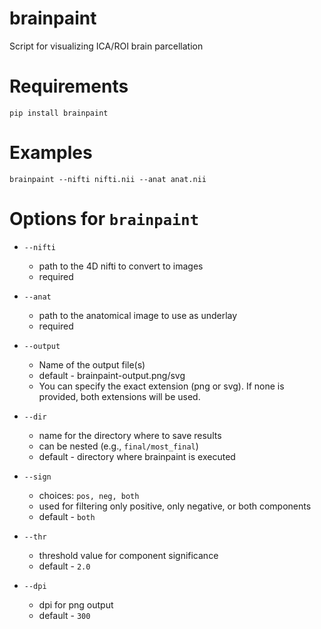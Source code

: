 # brainpaint
Script for visualizing ICA/ROI brain parcellation

# Requirements
```
pip install brainpaint
```

# Examples
```
brainpaint --nifti nifti.nii --anat anat.nii
```

# Options for `brainpaint`

- `--nifti`
    - path to the 4D nifti to convert to images
    - required
- `--anat`
    - path to the anatomical image to use as underlay
    - required

- `--output`
    - Name of the output file(s) 
    - default - brainpaint-output.png/svg
    - You can specify the exact extension (png or svg). If none is provided, both extensions will be used.
- `--dir`
    - name for the directory where to save results
    - can be nested (e.g., `final/most_final`)
    - default - directory where brainpaint is executed
- `--sign`
    - choices: `pos, neg, both`
    - used for filtering only positive, only negative, or both components
    - default - `both`
- `--thr`
    - threshold value for component significance
    - default - `2.0`
- `--dpi`
    - dpi for png output
    - default - `300`
